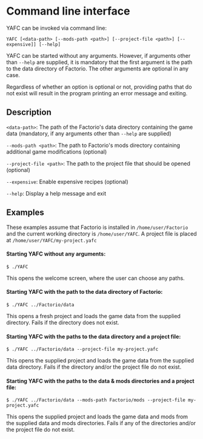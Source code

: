 # Command line interface

YAFC can be invoked via command line:

`YAFC [<data-path> [--mods-path <path>] [--project-file <path>] [--expensive]] [--help]`

YAFC can be started without any arguments. However, if arguments other than `--help` are supplied, it is mandatory that the first argument is the path to the data directory of Factorio. The other arguments are optional in any case.

Regardless of whether an option is optional or not, providing paths that do not exist will result in the program printing an error message and exiting.


## Description
`<data-path>`: The path of the Factorio's data directory containing the game data (mandatory, if any arguments other than `--help` are supplied)

`--mods-path <path>`: The path to Factorio's mods directory containing additional game modifications (optional)

`--project-file <path>`: The path to the project file that should be opened (optional)

`--expensive`: Enable expensive recipes (optional)

`--help`: Display a help message and exit


## Examples
These examples assume that Factorio is installed in `/home/user/Factorio` and the current working directory is `/home/user/YAFC`. A project file is placed at `/home/user/YAFC/my-project.yafc`

#### Starting YAFC without any arguments:
`$ ./YAFC`

This opens the welcome screen, where the user can choose any paths.

#### Starting YAFC with the path to the data directory of Factorio:
`$ ./YAFC ../Factorio/data`

This opens a fresh project and loads the game data from the supplied directory.
Fails if the directory does not exist.

#### Starting YAFC with the paths to the data directory and a project file:
`$ ./YAFC ../Factorio/data --project-file my-project.yafc`

This opens the supplied project and loads the game data from the supplied data directory.
Fails if the directory and/or the project file do not exist.

#### Starting YAFC with the paths to the data & mods directories and a project file:
`$ ./YAFC ../Factorio/data --mods-path Factorio/mods --project-file my-project.yafc`

This opens the supplied project and loads the game data and mods from the supplied data and mods directories. Fails if any of the directories and/or the project file do not exist.
